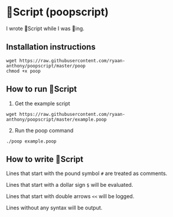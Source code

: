 # 💩Script (poopscript)
I wrote 💩Script while I was 💩ing.

## Installation instructions

```
wget https://raw.githubusercontent.com/ryaan-anthony/poopscript/master/poop
chmod +x poop
```

## How to run 💩Script 
1. Get the example script
```
wget https://raw.githubusercontent.com/ryaan-anthony/poopscript/master/example.poop
```
2. Run the poop command
```
./poop example.poop
```

## How to write 💩Script

Lines that start with the pound symbol `#` are treated as comments.

Lines that start with a dollar sign `$` will be evaluated.

Lines that start with double arrows `<<` will be logged.

Lines without any syntax will be output.
